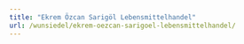 ```yaml
---
title: "Ekrem Özcan Sarigöl Lebensmittelhandel"
url: /wunsiedel/ekrem-oezcan-sarigoel-lebensmittelhandel/
---
```

